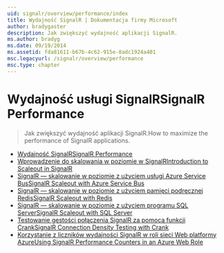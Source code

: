 ```yaml
---
uid: signalr/overview/performance/index
title: Wydajność SignalR | Dokumentacja firmy Microsoft
author: bradygaster
description: Jak zwiększyć wydajność aplikacji SignalR.
ms.author: bradyg
ms.date: 09/19/2014
ms.assetid: fda81611-b67b-4c62-915e-8adc1924a401
msc.legacyurl: /signalr/overview/performance
msc.type: chapter
---
```

<a name="signalr-performance"></a><span data-ttu-id="21878-103">Wydajność usługi SignalR</span><span class="sxs-lookup"><span data-stu-id="21878-103">SignalR Performance</span></span>
====================
> <span data-ttu-id="21878-104">Jak zwiększyć wydajność aplikacji SignalR.</span><span class="sxs-lookup"><span data-stu-id="21878-104">How to maximize the performance of SignalR applications.</span></span>


- [<span data-ttu-id="21878-105">Wydajność SignalR</span><span class="sxs-lookup"><span data-stu-id="21878-105">SignalR Performance</span></span>](signalr-performance.md)
- [<span data-ttu-id="21878-106">Wprowadzenie do skalowania w poziomie w SignalR</span><span class="sxs-lookup"><span data-stu-id="21878-106">Introduction to Scaleout in SignalR</span></span>](scaleout-in-signalr.md)
- [<span data-ttu-id="21878-107">SignalR — skalowanie w poziomie z użyciem usługi Azure Service Bus</span><span class="sxs-lookup"><span data-stu-id="21878-107">SignalR Scaleout with Azure Service Bus</span></span>](scaleout-with-windows-azure-service-bus.md)
- [<span data-ttu-id="21878-108">SignalR — skalowanie w poziomie z użyciem pamięci podręcznej Redis</span><span class="sxs-lookup"><span data-stu-id="21878-108">SignalR Scaleout with Redis</span></span>](scaleout-with-redis.md)
- [<span data-ttu-id="21878-109">SignalR — skalowanie w poziomie z użyciem programu SQL Server</span><span class="sxs-lookup"><span data-stu-id="21878-109">SignalR Scaleout with SQL Server</span></span>](scaleout-with-sql-server.md)
- [<span data-ttu-id="21878-110">Testowanie gęstości połączenia SignalR za pomocą funkcji Crank</span><span class="sxs-lookup"><span data-stu-id="21878-110">SignalR Connection Density Testing with Crank</span></span>](signalr-connection-density-testing-with-crank.md)
- [<span data-ttu-id="21878-111">Korzystanie z liczników wydajności SignalR w roli sieci Web platformy Azure</span><span class="sxs-lookup"><span data-stu-id="21878-111">Using SignalR Performance Counters in an Azure Web Role</span></span>](using-signalr-performance-counters-in-an-azure-web-role.md)
